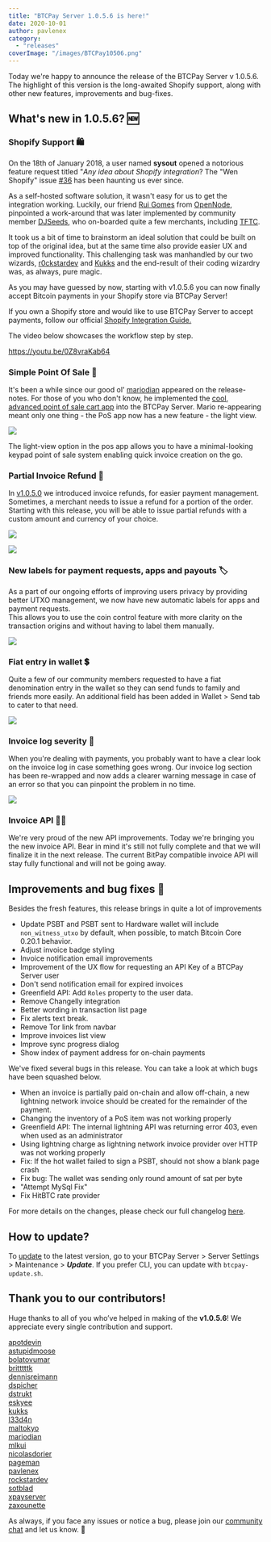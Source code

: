 ```yaml
---
title: "BTCPay Server 1.0.5.6 is here!"
date: 2020-10-01
author: pavlenex
category: 
  - "releases"
coverImage: "/images/BTCPay10506.png"
---
```


Today we're happy to announce the release of the BTCPay Server v 1.0.5.6. 
The highlight of this version is the long-awaited Shopify support, along with other new features, improvements and bug-fixes.

## What's new in 1.0.5.6? 🆕

### Shopify Support 🛍️

On the 18th of January 2018, a user named **sysout** opened a notorious feature request titled "_Any idea about Shopify integration_? The "Wen Shopify" issue [#36](https://github.com/btcpayserver/btcpayserver/issues/36) has been haunting us ever since.

As a self-hosted software solution, it wasn't easy for us to get the integration working. Luckily, our friend [Rui Gomes](https://github.com/ruigomeseu) from [OpenNode](https://www.opennode.com/), pinpointed a work-around that was later implemented by community member [DJSeeds](https://github.com/djseeds), who on-boarded quite a few merchants, including [TFTC](https://tftc.io/merch/).

It took us a bit of time to brainstorm an ideal solution that could be built on top of the original idea, but at the same time also provide easier UX and improved functionality. This challenging task was manhandled by our two wizards, [r0ckstardev](https://github.com/rockstardev) and [Kukks](https://github.com/Kukks) and the end-result of their coding wizardry was, as always, pure magic.

As you may have guessed by now, starting with v1.0.5.6 you can now finally accept Bitcoin payments in your Shopify store via BTCPay Server!

If you own a Shopify store and would like to use BTCPay Server to accept payments, follow our official [Shopify Integration Guide.](http://docs.btcpayserver.org/shopify)

The video below showcases the workflow step by step.

https://youtu.be/0Z8vraKab64

### Simple Point Of Sale 🛒

It's been a while since our good ol' [mariodian](https://github.com/mariodian) appeared on the release-notes. For those of you who don't know, he implemented the [cool, advanced point of sale cart app](https://blog.btcpayserver.org/bitcoin-pos/) into the BTCPay Server. Mario re-appearing meant only one thing - the PoS app now has a new feature - the light view.

![](/images/BTCPaySimplePoS-1024x486.png)

The light-view option in the pos app allows you to have a minimal-looking keypad point of sale system enabling quick invoice creation on the go.

### Partial Invoice Refund 🧾

In [v1.0.5.0](https://blog.btcpayserver.org/btcpay-server-1-0-5-0/) we introduced invoice refunds, for easier payment management. Sometimes, a merchant needs to issue a refund for a portion of the order. Starting with this release, you will be able to issue partial refunds with a custom amount and currency of your choice.

![](/images/Screenshot-2020-09-30-at-10.49.34-1024x457.png)
    
![](/images/Screenshot-2020-09-30-at-10.49.51-1024x580.png)
    

### New labels for payment requests, apps and payouts 🏷️

As a part of our ongoing efforts of improving users privacy by providing better UTXO management, we now have new automatic labels for apps and payment requests.  
This allows you to use the coin control feature with more clarity on the transaction origins and without having to label them manually.

![](/images/Screenshot-2020-09-30-at-10.54.00-1024x470.png)

### Fiat entry in wallet 💲

Quite a few of our community members requested to have a fiat denomination entry in the wallet so they can send funds to family and friends more easily. An additional field has been added in Wallet > Send tab to cater to that need.

![](/images/Screenshot-2020-09-30-at-10.57.03-1024x579.png)

### Invoice log severity 🚨

When you're dealing with payments, you probably want to have a clear look on the invoice log in case something goes wrong. Our invoice log section has been re-wrapped and now adds a clearer warning message in case of an error so that you can pinpoint the problem in no time.

![](/images/eyMO9M3-1024x361.png)

### Invoice API 🧑‍💻

We're very proud of the new API improvements. Today we're bringing you the new invoice API. Bear in mind it's still not fully complete and that we will finalize it in the next release. The current BitPay compatible invoice API will stay fully functional and will not be going away.

## Improvements and bug fixes 🐛

Besides the fresh features, this release brings in quite a lot of improvements

- Update PSBT and PSBT sent to Hardware wallet will include `non_witness_utxo` by default, when possible, to match Bitcoin Core 0.20.1 behavior.
- Adjust invoice badge styling
- Invoice notification email improvements
- Improvement of the UX flow for requesting an API Key of a BTCPay Server user
- Don't send notification email for expired invoices
- Greenfield API: Add `Roles` property to the user data.
- Remove Changelly integration
- Better wording in transaction list page
- Fix alerts text break.
- Remove Tor link from navbar
- Improve invoices list view
- Improve sync progress dialog
- Show index of payment address for on-chain payments

We've fixed several bugs in this release. You can take a look at which bugs have been squashed below.

- When an invoice is partially paid on-chain and allow off-chain, a new lightning network invoice should be created for the remainder of the payment.
- Changing the inventory of a PoS item was not working properly
- Greenfield API: The internal lightning API was returning error 403, even when used as an administrator
- Using lightning charge as lightning network invoice provider over HTTP was not working properly
- Fix: If the hot wallet failed to sign a PSBT, should not show a blank page crash
- Fix bug: The wallet was sending only round amount of sat per byte
- "Attempt MySql Fix"
- Fix HitBTC rate provider

For more details on the changes, please check our full changelog [here](https://github.com/btcpayserver/btcpayserver/blob/master/Changelog.md#1056).

## How to update?

To [update](https://docs.btcpayserver.org/faq-and-common-issues/faq-serversettings#how-to-update-btcpay-server) to the latest version, go to your BTCPay Server > Server Settings > Maintenance > _**Update**_. If you prefer CLI, you can update with `btcpay-update.sh`.

## Thank you to our contributors!

Huge thanks to all of you who’ve helped in making of the **v1.0.5.6**! We appreciate every single contribution and support.

[apotdevin](https://github.com/apotdevin)  
[astupidmoose](https://github.com/astupidmoose)  
[bolatovumar](https://github.com/bolatovumar)  
[britttttk](https://github.com/britttttk)  
[dennisreimann](https://github.com/dennisreimann)  
[dspicher](https://github.com/dspicher)  
[dstrukt](https://github.com/dstrukt)  
[eskyee](https://github.com/eskyee/)  
[kukks](https://github.com/kukks/)  
[l33d4n](https://github.com/l33d4n/)  
[maltokyo](https://github.com/maltokyo/)  
[mariodian](https://github.com/mariodian/)  
[mlkui](https://github.com/mlkui/)  
[nicolasdorier](https://github.com/nicolasdorier/)  
[pageman](https://github.com/pageman/)  
[pavlenex](https://github.com/pavlenex/)  
[rockstardev](https://github.com/rockstardev/)  
[sotblad](https://github.com/sotblad/)  
[xpayserver](https://github.com/xpayserver/)  
[zaxounette](https://github.com/zaxounette/)

As always, if you face any issues or notice a bug, please join our [community chat](http://chat.btcpayserver.org/) and let us know. 💚
